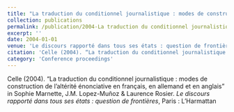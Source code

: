 ```yaml
---
title: "La traduction du conditionnel journalistique : modes de construction de l’altérité énonciative en français, en allemand et en anglais"
collection: publications
permalink: /publication/2004-La traduction du conditionnel journalistique  modes de construction de l’altérité énonciative en français, en allemand et en anglais
excerpt: ''
date: 2004-01-01
venue: 'Le discours rapporté dans tous ses états : question de frontières'
citation: 'Celle (2004). “La traduction du conditionnel journalistique : modes de construction de l’altérité énonciative en français, en allemand et en anglais” in Sophie Marnette, J.M. Lopez-Muñoz &amp; Laurence Rosier. <i>Le discours rapporté dans tous ses états : question de frontières</i>, Paris : L’Harmattan'
category: 'Conference proceedings'
---
```

Celle (2004). “La traduction du conditionnel journalistique : modes de construction de l’altérité énonciative en français, en allemand et en anglais” in Sophie Marnette, J.M. Lopez-Muñoz & Laurence Rosier. <i>Le discours rapporté dans tous ses états : question de frontières</i>, Paris : L’Harmattan